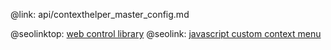 @link: api/contexthelper_master_config.md

@seolinktop: [web control library](https://webix.com)
@seolink: [javascript custom context menu](https://webix.com/widget/contextmenu/)